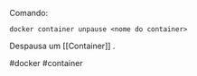 Comando:
```
docker container unpause <nome do container>
```

Despausa um [[Container]]  .

#docker #container 